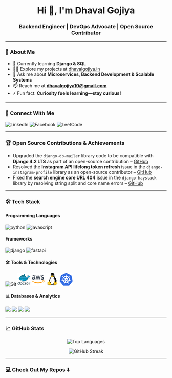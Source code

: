 <h1 align="center">Hi 👋, I'm Dhaval Gojiya</h1>
<h3 align="center">Backend Engineer | DevOps Advocate | Open Source Contributor</h3>

---

### 🚀 About Me  
- 🌱 Currently learning **Django & SQL**  
- 👨‍💻 Explore my projects at [dhavalgojiya.in](dhavalgojiya.in)  
- 💬 Ask me about **Microservices, Backend Development & Scalable Systems**  
- 📫 Reach me at **dhavalgojiya10@gmail.com**  
- ⚡ Fun fact: **Curiosity fuels learning—stay curious!**  

---

### 🔗 Connect With Me  
<p align="left">
  <img src="https://raw.githubusercontent.com/rahuldkjain/github-profile-readme-generator/master/src/images/icons/Social/linked-in-alt.svg" alt="LinkedIn" height="30" width="40"/>
  <img src="https://raw.githubusercontent.com/rahuldkjain/github-profile-readme-generator/master/src/images/icons/Social/facebook.svg" alt="Facebook" height="30" width="40"/>
  <img src="https://raw.githubusercontent.com/rahuldkjain/github-profile-readme-generator/master/src/images/icons/Social/leet-code.svg" alt="LeetCode" height="30" width="40"/>
</p>

---

### 🏆 Open Source Contributions & Achievements  
- Upgraded the `django-db-mailer` library code to be compatible with **Django 4.2 LTS** as part of an open-source contribution – [GitHub](https://github.com/LPgenerator/django-db-mailer/pull/131)
- Resolved the **Instagram API lifelong token refresh** issue in the `django-instagram-profile` library as an open-source contributor – [GitHub](https://github.com/sybrex/django-instagram-profile)
- Fixed the **search engine core URL 404** issue in the `django-haystack` library by resolving string split and core name errors – [GitHub](https://github.com/django-haystack/django-haystack/pull/1968)

---

### 🛠️ Tech Stack  

#### Programming Languages  
<p align="left">
  <img src="https://cdn.worldvectorlogo.com/logos/python-5.svg" alt="python" width="40" height="40"/>
  <img src="https://cdn.worldvectorlogo.com/logos/javascript-1.svg" alt="javascript" width="40" height="40"/>
</p>

#### Frameworks  
<p align="left">
  <img src="https://cdn.worldvectorlogo.com/logos/django.svg" alt="django" width="40" height="40"/>
  <img src="https://cdn.worldvectorlogo.com/logos/fastapi.svg" alt="fastapi" width="40" height="40"/>
</p>

#### 🛠️ Tools & Technologies  
<p align="left">
  <img src="https://www.vectorlogo.zone/logos/git-scm/git-scm-icon.svg" alt="Git" width="40" height="40"/>
  <img src="https://raw.githubusercontent.com/devicons/devicon/master/icons/docker/docker-original-wordmark.svg" alt="Docker" width="40" height="40"/>
  <img src="https://raw.githubusercontent.com/devicons/devicon/master/icons/amazonwebservices/amazonwebservices-original-wordmark.svg" alt="AWS" width="40" height="40"/>
  <img src="https://raw.githubusercontent.com/devicons/devicon/master/icons/linux/linux-original.svg" alt="Linux" width="40" height="40"/>
  <img src="https://raw.githubusercontent.com/devicons/devicon/master/icons/kubernetes/kubernetes-plain.svg" alt="Kubernetes" width="40" height="40"/>
</p>

#### 📊 Databases & Analytics  
<p align="left">
  <img src="https://img.shields.io/badge/MySQL-005C84?style=for-the-badge&logo=mysql&logoColor=white"/>
  <img src="https://img.shields.io/badge/PostgreSQL-316192?style=for-the-badge&logo=postgresql&logoColor=white"/>
  <img src="https://img.shields.io/badge/Grafana-F46800?style=for-the-badge&logo=grafana&logoColor=white"/>
  <img src="https://img.shields.io/badge/Prometheus-6169E1?style=for-the-badge&logo=prometheus&logoColor=white"/>
</p>

---

### 📈 GitHub Stats  
<p align="center">
  <img src="https://github-readme-stats.vercel.app/api/top-langs?username=dhavalgojiya&show_icons=true&locale=en&layout=compact" alt="Top Languages" />
</p>

<p align="center">
  <img src="https://github-readme-streak-stats.herokuapp.com/?user=dhavalgojiya&" alt="GitHub Streak" />
</p>

---

### 💻 Check Out My Repos ⬇️ </h2>
